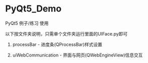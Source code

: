 # PyQt5_Demo
PyQt5 例子/练习 使用

以下按文件夹说明，只需单个文件夹运行里面的UIFace.py即可

1. processBar - 进度条(QProcessBar)样式设置

2. uiWebCommunication - 界面与网页(QWebEngineView)信息交互
    
